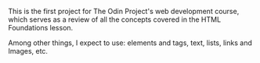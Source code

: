 This is the first project for The Odin Project's web development course, which serves as a review of all the concepts covered in the HTML Foundations lesson.

Among other things, I expect to use: elements and tags, text, lists, links and Images, etc.
